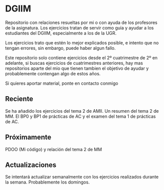 # DGIIM
Repositorio con relaciones resueltas por mi o con ayuda de los profesores de la asignatura.
Los ejercicios tratan de servir como guia y ayudar a los estudiantes del DGIIM, especialmente
a los de la UGR.

Los ejercicios trato que estén lo mejor explicados posible, e intento que no tengan errores,
sin embargo, puede haber algun fallo.

Este repositorio solo contiene ejercicios desde el 2º cuatrimestre de 2º en adelante, si
buscas ejercicios de cuatrimestres anteriores, hay mas repositorios aparte del mio que tienen
tambien el objetivo de ayudar y probablemente contengan algo de estos años.

Si quieres aportar material, ponte en contacto conmigo

## Reciente
Se ha añadido los ejercicios del tema 2 de AMII.
Un resumen del tema 2 de MM.
El BP0 y BP1 de prácticas de AC y el examen del tema 1 de prácticas de AC.

## Próximamente
PDOO (Mi código) y relación del tema 2 de MM

## Actualizaciones
Se intentará actualizar semanalmente con los ejercicios realizados durante la semana.
Probablemente los domingos.

